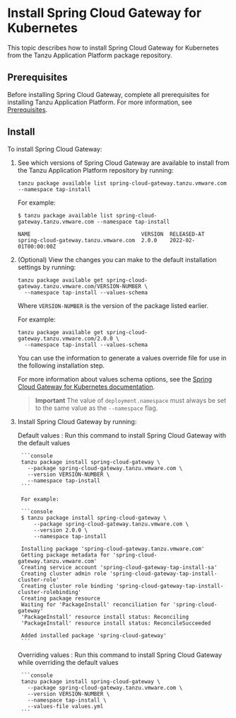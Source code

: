 # Install Spring Cloud Gateway for Kubernetes

This topic describes how to install Spring Cloud Gateway for Kubernetes from the
Tanzu Application Platform package repository.

## <a id='prereqs'></a>Prerequisites

Before installing Spring Cloud Gateway, complete all prerequisites for installing
Tanzu Application Platform. For more information, see [Prerequisites](../prerequisites.hbs.md).

## <a id='install'></a> Install

To install Spring Cloud Gateway:

1. See which versions of Spring Cloud Gateway are available to install from the
   Tanzu Application Platform repository by running:

    ```console
    tanzu package available list spring-cloud-gateway.tanzu.vmware.com --namespace tap-install
    ```

    For example:

    ```console
    $ tanzu package available list spring-cloud-gateway.tanzu.vmware.com --namespace tap-install

    NAME                                   VERSION  RELEASED-AT
    spring-cloud-gateway.tanzu.vmware.com  2.0.0    2022-02-01T00:00:00Z
    ```

2. (Optional) View the changes you can make to the default installation settings by running:

    ```console
    tanzu package available get spring-cloud-gateway.tanzu.vmware.com/VERSION-NUMBER \
      --namespace tap-install --values-schema
    ```

    Where `VERSION-NUMBER` is the version of the package listed earlier.

    For example:

    ```console
    tanzu package available get spring-cloud-gateway.tanzu.vmware.com/2.0.0 \
      --namespace tap-install --values-schema
    ```

    You can use the information to generate a values override file for use in the following
    installation step.

    For more information about values schema options, see the
    [Spring Cloud Gateway for Kubernetes documentation](https://docs.vmware.com/en/VMware-Spring-Cloud-Gateway-for-Kubernetes/index.html).

    > **Important** The value of `deployment.namespace` must always be set to the same value as the
    > `--namespace` flag.

3. Install Spring Cloud Gateway by running:

    Default values
    : Run this command to install Spring Cloud Gateway with the default values

        ```console
        tanzu package install spring-cloud-gateway \
          --package spring-cloud-gateway.tanzu.vmware.com \
          --version VERSION-NUMBER \
          --namespace tap-install
        ```

        For example:

        ```console
        $ tanzu package install spring-cloud-gateway \
            --package spring-cloud-gateway.tanzu.vmware.com \
            --version 2.0.0 \
            --namespace tap-install

        Installing package 'spring-cloud-gateway.tanzu.vmware.com'
        Getting package metadata for 'spring-cloud-gateway.tanzu.vmware.com'
        Creating service account 'spring-cloud-gateway-tap-install-sa'
        Creating cluster admin role 'spring-cloud-gateway-tap-install-cluster-role'
        Creating cluster role binding 'spring-cloud-gateway-tap-install-cluster-rolebinding'
        Creating package resource
        Waiting for 'PackageInstall' reconciliation for 'spring-cloud-gateway'
        'PackageInstall' resource install status: Reconciling
        'PackageInstall' resource install status: ReconcileSucceeded

        Added installed package 'spring-cloud-gateway'
        ```

    Overriding values
    : Run this command to install Spring Cloud Gateway while overriding the default values

        ```console
        tanzu package install spring-cloud-gateway \
          --package spring-cloud-gateway.tanzu.vmware.com \
          --version VERSION-NUMBER \
          --namespace tap-install \
          --values-file values.yml
        ```

